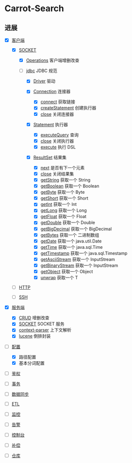 # Carrot-Search
## 进展

* [x] [客户端](./README.md)
    - [x] [SOCKET](./README.md)
      - [x] [Operations](./README.md) 客户端增删改查
        
      - [ ] [jdbc](./README.md)  JDBC 规范
        - [x] [Driver](./README.md)  驱动
         
        - [x] [Connection](./README.md) 连接器
          - [x] [connect](./README.md) 获取链接
          - [x] [createStatement](./README.md) 创建执行器
          - [x] [close](./README.md) 关闭连接器
         
        - [x] [Statement](./README.md) 执行器
          - [x] [executeQuery](./README.md) 查询
          - [x] [close](./README.md) 关闭执行器
          - [x] [execute](./README.md) 执行 DSL
          
        - [x] [ResultSet](./README.md) 结果集
          - [x] [next](./README.md) 是否有下一个元素
          - [x] [close](./README.md) 关闭结果集
          - [x] [getString](./README.md) 获取一个 String
          - [x] [getBoolean](./README.md) 获取一个 Boolean
          - [x] [getByte](./README.md) 获取一个 Byte
          - [x] [getShort](./README.md) 获取一个 Short
          - [x] [getInt](./README.md) 获取一个 Int
          - [x] [getLong](./README.md) 获取一个 Long
          - [x] [getFloat](./README.md) 获取一个 Float
          - [x] [getDouble](./README.md) 获取一个 Double
          - [x] [getBigDecimal](./README.md) 获取一个 BigDecimal
          - [x] [getBytes](./README.md) 获取一个 二进制数组
          - [x] [getDate](./README.md) 获取一个 java.util.Date
          - [x] [getTime](./README.md) 获取一个 java.sql.Time
          - [x] [getTimestamp](./README.md) 获取一个 java.sql.Timestamp
          - [x] [getAsciiStream](./README.md) 获取一个 InputStream
          - [x] [getBinaryStream](./README.md) 获取一个 InputStream
          - [x] [getObject](./README.md) 获取一个 Object
          - [x] [unwrap](./README.md) 获取一个 T
  
    - [ ] [HTTP](./README.md)
     
    - [ ] [SSH](./README.md)


* [x] [服务端](./README.md)
  - [x] [CRUD](./README.md) 增删改查
  - [x] [SOCKET](./README.md) SOCKET 服务  
  - [x] [context-parser](./README.md) 上下文解析
  - [x] [lucene](./README.md)  倒排封装
  
* [ ] [配置](./README.md)
  - [x] 路径配置
  - [x] 基本分词配置

* [ ] [鉴权](./README.md)
  
* [ ] [事务](./README.md)
  
* [ ] [数据同步](./README.md)
  
* [ ] [ETL](./README.md)
  
* [ ] [监控](./README.md)
  
* [ ] [告警](./README.md)
  
* [ ] [控制台](./README.md)
  
* [ ] [补偿](./README.md)

* [ ] [仓库](./README.md)

